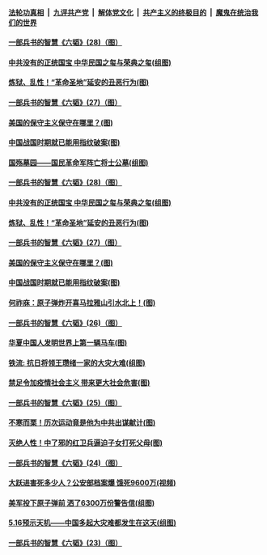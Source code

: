 

####  [法轮功真相](../../../../basic/blob/master/README.md?t=05220301) &nbsp;|&nbsp; [九评共产党](../../../../9ping.md/blob/master/README.md?t=05220301) &nbsp;|&nbsp; [解体党文化](../../../../jtdwh.md/blob/master/README.md?t=05220301)  &nbsp;|&nbsp; [共产主义的终极目的](../../../../gczydzjmd.md/blob/master/README.md?t=05220301) &nbsp;|&nbsp; [魔鬼在统治我们的世界](../../../../mgztzwmdsj.md/blob/master/README.md?t=05220301) 

#### [一部兵书的智慧《六韬》(28)（图）](../pages/p6/931050.md?t=05220301) 

#### [中共没有的正统国宝 中华民国之玺与荣典之玺(组图)](../pages/p6/933844.md?t=05220301) 

#### [炼狱、乱性！“革命圣地”延安的丑恶行为(图)](../pages/p6/932506.md?t=05220301) 

#### [一部兵书的智慧《六韬》(27)（图）](../pages/p6/931049.md?t=05220301) 

#### [美国的保守主义保守在哪里？(图)](../pages/p6/933575.md?t=05220301) 

#### [中国战国时期就已能用指纹破案(图)](../pages/p6/933152.md?t=05220301) 

#### [国殇墓园——国民革命军阵亡将士公墓(组图)](../pages/p6/933468.md?t=05220301) 

#### [一部兵书的智慧《六韬》(28)（图）](../pages/p6/931050.md?t=05220301) 

#### [中共没有的正统国宝 中华民国之玺与荣典之玺(组图)](../pages/p6/933844.md?t=05220301) 

#### [炼狱、乱性！“革命圣地”延安的丑恶行为(图)](../pages/p6/932506.md?t=05220301) 

#### [一部兵书的智慧《六韬》(27)（图）](../pages/p6/931049.md?t=05220301) 

#### [美国的保守主义保守在哪里？(图)](../pages/p6/933575.md?t=05220301) 

#### [中国战国时期就已能用指纹破案(图)](../pages/p6/933152.md?t=05220301) 

#### [何祚庥：原子弹炸开喜马拉雅山引水北上！(图)](../pages/p6/932509.md?t=05220301) 

#### [一部兵书的智慧《六韬》(26)（图）](../pages/p6/931048.md?t=05220301) 

#### [华夏中国人发明世界上第一辆马车(图)](../pages/p6/933466.md?t=05220301) 

#### [铁流: 抗日将领王瓒绪一家的大灾大难(组图)](../pages/p6/933251.md?t=05220301) 

#### [禁足令加疫情社会主义 带来更大社会危害(图)](../pages/p6/933613.md?t=05220301) 

#### [一部兵书的智慧《六韬》(25)（图）](../pages/p6/931047.md?t=05220301) 

#### [不寒而栗！历次运动竟是他为中共出谋献计(图)](../pages/p6/932497.md?t=05220301) 

#### [灭绝人性！中了邪的红卫兵逼迫子女打死父母(图)](../pages/p6/933151.md?t=05220301) 

#### [一部兵书的智慧《六韬》(24)（图）](../pages/p6/931045.md?t=05220301) 

#### [大跃进害死多少人？公安部档案爆 饿死9600万(视频)](../pages/p6/933441.md?t=05220301) 

#### [美军投下原子弹前 洒了6300万份警告信(组图)](../pages/p6/933194.md?t=05220301) 

#### [5.16预示天机——中国多起大灾难都发生在这天(组图)](../pages/p6/932096.md?t=05220301) 

#### [一部兵书的智慧《六韬》(23)（图）](../pages/p6/931042.md?t=05220301) 

